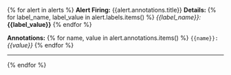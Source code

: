 {% for alert in alerts %}
**Alert Firing:**
{{alert.annotations.title}}
**Details:** 
{% for label_name, label_value in alert.labels.items() %} _{{label_name}}:_ **{{label_value}}** {% endfor %}

**Annotations:** 
{% for name, value in alert.annotations.items() %} `{{name}}:` _{{value}}_ {% endfor %}
****
{% endfor %}

